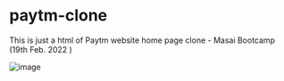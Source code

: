 # paytm-clone
This is just a html of Paytm website home page clone - Masai Bootcamp (19th Feb. 2022 )

![image](https://user-images.githubusercontent.com/76105799/163442882-893bbb0a-8353-446b-b5fd-ea479af650ef.png)

